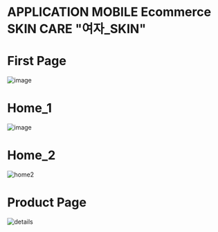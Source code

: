 # APPLICATION MOBILE Ecommerce SKIN CARE "여자_SKIN"

# First Page
![image](https://github.com/user-attachments/assets/84d1be12-0dc7-4b72-88ca-0cf0c8dda517)

# Home_1
![image](https://github.com/user-attachments/assets/1b594c11-0cec-4e0d-9907-af3194444b4a)

# Home_2
![home2](https://github.com/user-attachments/assets/d4a27c0b-685e-4073-bc85-f51d3e5ae2d7)

# Product Page
![details](https://github.com/user-attachments/assets/28b3b181-4b14-4616-9da9-ec7551132e69)


